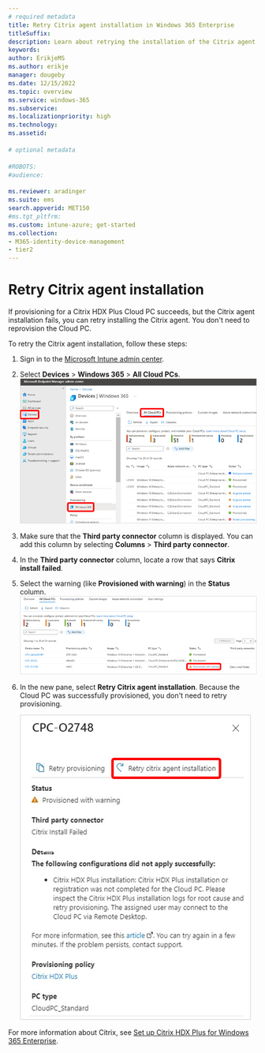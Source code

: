 ```yaml
---
# required metadata
title: Retry Citrix agent installation in Windows 365 Enterprise
titleSuffix:
description: Learn about retrying the installation of the Citrix agent for a Cloud PC.
keywords:
author: ErikjeMS  
ms.author: erikje
manager: dougeby
ms.date: 12/15/2022
ms.topic: overview
ms.service: windows-365
ms.subservice:
ms.localizationpriority: high
ms.technology:
ms.assetid: 

# optional metadata

#ROBOTS:
#audience:

ms.reviewer: aradinger    
ms.suite: ems
search.appverid: MET150
#ms.tgt_pltfrm:
ms.custom: intune-azure; get-started
ms.collection:
- M365-identity-device-management
- tier2
---
```


# Retry Citrix agent installation

If provisioning for a Citrix HDX Plus Cloud PC succeeds, but the Citrix agent installation fails, you can retry installing the Citrix agent. You don't need to reprovision the Cloud PC.

To retry the Citrix agent installation, follow these steps:

1. Sign in to the [Microsoft Intune admin center](https://go.microsoft.com/fwlink/?linkid=2109431).
2. Select **Devices** > **Windows 365** > **All Cloud PCs**.
![Screenshot of navigating to the All Cloud PCs page](./media/rety-citrix-agent-installation/all-cloud-pcs-page.png)
3. Make sure that the **Third party connector** column is displayed. You can add this column by selecting **Columns** > **Third party connector**.
4. In the **Third party connector** column, locate a row that says **Citrix install failed**.
5. Select the warning (like **Provisioned with warning**) in the **Status** column.
![Screenshot of Citrix warning](./media/rety-citrix-agent-installation/citrix-warning.png)
6. In the new pane, select **Retry Citrix agent installation**. Because the Cloud PC was successfully provisioned, you don't need to retry provisioning.

   ![Screenshot of Retry Citrix agent installation](./media/rety-citrix-agent-installation/retry-install.png)

For more information about Citrix, see [Set up Citrix HDX Plus for Windows 365 Enterprise](set-up-citrix.md).
